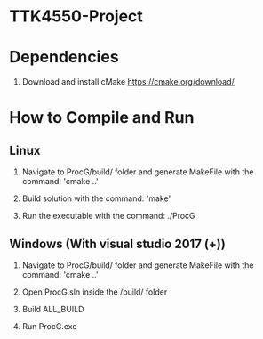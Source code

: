 # TTK4550-Project

# Dependencies

1) Download and install cMake https://cmake.org/download/

# How to Compile and Run

## Linux


1) Navigate to ProcG/build/ folder and generate MakeFile with the command: 'cmake ..'

2) Build solution with the command: 'make'

3) Run the executable with the command: ./ProcG


## Windows (With visual studio 2017 (+))

1) Navigate to ProcG/build/ folder and generate MakeFile with the command: 'cmake ..'

2) Open ProcG.sln inside the /build/ folder

4) Build ALL_BUILD

5) Run ProcG.exe